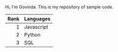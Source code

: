Hi, I'm Govinda. This is my repository of sample code.

| Rank | Languages |
|-----:|-----------|
|     1| Javascript|
|     2| Python    |
|     3| SQL       |
